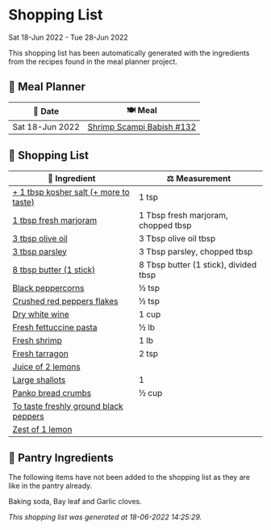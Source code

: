 # Shopping List

Sat 18-Jun 2022 - Tue 28-Jun 2022

This shopping list has been automatically generated with the ingredients from the recipes found in the meal planner project.

## 📅 Meal Planner

|📅 Date| 🍽️ Meal|
|----|----|
|Sat 18-Jun 2022|[Shrimp Scampi Babish #132](https://github.com/bryanbr23/Recipes/issues/132)|

## 🛒 Shopping List

| 🍌 Ingredient| ⚖️ Measurement|
|----------|-----------|
|[+ 1 tbsp kosher salt (+ more to taste)](https://www.sainsburys.co.uk/gol-ui/SearchResults/+%201%20tbsp%20kosher%20salt%20(+%20more%20to%20taste))|1 tsp|
|[1 tbsp fresh marjoram](https://www.sainsburys.co.uk/gol-ui/SearchResults/1%20tbsp%20fresh%20marjoram)|1 Tbsp fresh marjoram, chopped tbsp|
|[3 tbsp olive oil](https://www.sainsburys.co.uk/gol-ui/SearchResults/3%20tbsp%20olive%20oil)|3 Tbsp olive oil tbsp|
|[3 tbsp parsley](https://www.sainsburys.co.uk/gol-ui/SearchResults/3%20tbsp%20parsley)|3 Tbsp parsley, chopped tbsp|
|[8 tbsp butter (1 stick)](https://www.sainsburys.co.uk/gol-ui/SearchResults/8%20tbsp%20butter%20(1%20stick))|8 Tbsp butter (1 stick), divided tbsp|
|[Black peppercorns](https://www.sainsburys.co.uk/gol-ui/SearchResults/Black%20peppercorns)|½ tsp|
|[Crushed red peppers flakes](https://www.sainsburys.co.uk/gol-ui/SearchResults/Crushed%20red%20peppers%20flakes)|½ tsp|
|[Dry white wine](https://www.sainsburys.co.uk/gol-ui/SearchResults/Dry%20white%20wine)|1 cup|
|[Fresh fettuccine pasta](https://www.sainsburys.co.uk/gol-ui/SearchResults/Fresh%20fettuccine%20pasta)|½ lb|
|[Fresh shrimp](https://www.sainsburys.co.uk/gol-ui/SearchResults/Fresh%20shrimp)|1 lb|
|[Fresh tarragon](https://www.sainsburys.co.uk/gol-ui/SearchResults/Fresh%20tarragon)|2 tsp|
|[Juice  of 2 lemons](https://www.sainsburys.co.uk/gol-ui/SearchResults/Juice%20%20of%202%20lemons)||
|[Large shallots](https://www.sainsburys.co.uk/gol-ui/SearchResults/Large%20shallots)|1|
|[Panko bread crumbs](https://www.sainsburys.co.uk/gol-ui/SearchResults/Panko%20bread%20crumbs)|½ cup|
|[To taste freshly ground black peppers](https://www.sainsburys.co.uk/gol-ui/SearchResults/To%20taste%20freshly%20ground%20black%20peppers)||
|[Zest of 1 lemon](https://www.sainsburys.co.uk/gol-ui/SearchResults/Zest%20of%201%20lemon)||

## 🏪 Pantry Ingredients

The following items have not been added to the shopping list as they are like in the pantry already.

Baking soda, Bay leaf and Garlic cloves.


_This shopping list was generated at 18-06-2022 14:25:29._